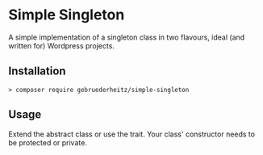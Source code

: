 # Simple Singleton

A simple implementation of a singleton class in two flavours, ideal (and written for) Wordpress projects.


## Installation

```shell
> composer require gebruederheitz/simple-singleton
```

## Usage

Extend the abstract class or use the trait. Your class' constructor needs to be protected or private.
